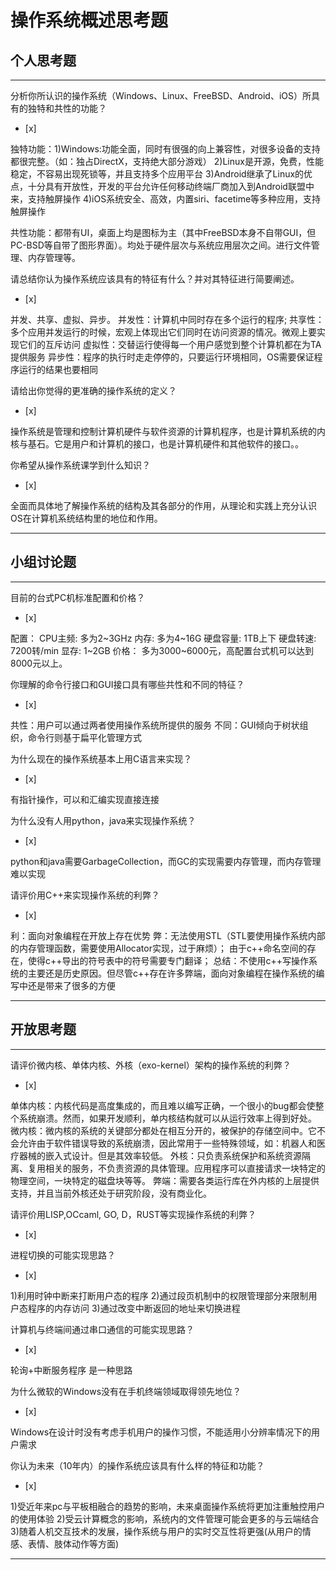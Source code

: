# 操作系统概述思考题

## 个人思考题

---

分析你所认识的操作系统（Windows、Linux、FreeBSD、Android、iOS）所具有的独特和共性的功能？
- [x]  


> 
  独特功能：1)Windows:功能全面，同时有很强的向上兼容性，对很多设备的支持都很完整。（如：独占DirectX，支持绝大部分游戏）
            2)Linux是开源，免费，性能稳定，不容易出现死锁等，并且支持多个应用平台
            3)Android继承了Linux的优点，十分具有开放性，开发的平台允许任何移动终端厂商加入到Android联盟中来，支持触屏操作
            4)iOS系统安全、高效，内置siri、facetime等多种应用，支持触屏操作
            
> 
  共性功能：都带有UI，桌面上均是图标为主（其中FreeBSD本身不自带GUI，但PC-BSD等自带了图形界面）。均处于硬件层次与系统应用层次之间。进行文件管理、内存管理等。


请总结你认为操作系统应该具有的特征有什么？并对其特征进行简要阐述。
- [x]  

>  
并发、共享、虚拟、异步。
并发性：计算机中同时存在多个运行的程序; 共享性：多个应用并发运行的时候，宏观上体现出它们同时在访问资源的情况。微观上要实现它们的互斥访问 虚拟性：交替运行使得每一个用户感觉到整个计算机都在为TA提供服务 异步性：程序的执行时走走停停的，只要运行环境相同，OS需要保证程序运行的结果也要相同

请给出你觉得的更准确的操作系统的定义？
- [x]  

> 
   操作系统是管理和控制计算机硬件与软件资源的计算机程序，也是计算机系统的内核与基石。它是用户和计算机的接口，也是计算机硬件和其他软件的接口。。

你希望从操作系统课学到什么知识？
- [x]  

> 
  全面而具体地了解操作系统的结构及其各部分的作用，从理论和实践上充分认识OS在计算机系统结构里的地位和作用。

---

## 小组讨论题

---

目前的台式PC机标准配置和价格？
- [x]  
>
配置：
   CPU主频: 多为2~3GHz
   内存: 多为4~16G
   硬盘容量: 1TB上下
   硬盘转速: 7200转/min
   显存: 1~2GB
 价格： 
   多为3000~6000元，高配置台式机可以达到8000元以上。


你理解的命令行接口和GUI接口具有哪些共性和不同的特征？
- [x]  

> 
  共性：用户可以通过两者使用操作系统所提供的服务
  不同：GUI倾向于树状组织，命令行则基于扁平化管理方式

为什么现在的操作系统基本上用C语言来实现？
- [x]  

>  
  有指针操作，可以和汇编实现直接连接

为什么没有人用python，java来实现操作系统？
- [x]  

> 
  python和java需要GarbageCollection，而GC的实现需要内存管理，而内存管理难以实现

请评价用C++来实现操作系统的利弊？
- [x]  

> 
  利：面向对象编程在开放上存在优势
  弊：无法使用STL（STL要使用操作系统内部的内存管理函数，需要使用Allocator实现，过于麻烦）； 由于c++命名空间的存在，使得c++导出的符号表中的符号需要专门翻译；
  总结：不使用c++写操作系统的主要还是历史原因。但尽管c++存在许多弊端，面向对象编程在操作系统的编写中还是带来了很多的方便


---

## 开放思考题

---

请评价微内核、单体内核、外核（exo-kernel）架构的操作系统的利弊？
- [x]  

>  
   单体内核：内核代码是高度集成的，而且难以编写正确，一个很小的bug都会使整个系统崩溃。然而，如果开发顺利，单内核结构就可以从运行效率上得到好处。
   微内核：微内核的系统的关键部分都处在相互分开的，被保护的存储空间中。它不会允许由于软件错误导致的系统崩溃，因此常用于一些特殊领域，如：机器人和医疗器械的嵌入式设计。但是其效率较低。
   外核：只负责系统保护和系统资源隔离、复用相关的服务，不负责资源的具体管理。应用程序可以直接请求一块特定的物理空间，一块特定的磁盘块等等。 弊端：需要各类运行库在外内核的上层提供支持，并且当前外核还处于研究阶段，没有商业化。

请评价用LISP,OCcaml, GO, D，RUST等实现操作系统的利弊？
- [x]  

>  

进程切换的可能实现思路？
- [x]  

> 
   1)利用时钟中断来打断用户态的程序
   2)通过段页机制中的权限管理部分来限制用户态程序的内存访问
   3)通过改变中断返回的地址来切换进程

计算机与终端间通过串口通信的可能实现思路？
- [x]  

>  
   轮询+中断服务程序 是一种思路

为什么微软的Windows没有在手机终端领域取得领先地位？
- [x]  

>  
   Windows在设计时没有考虑手机用户的操作习惯，不能适用小分辨率情况下的用户需求

你认为未来（10年内）的操作系统应该具有什么样的特征和功能？
- [x]  

>  
   1)受近年来pc与平板相融合的趋势的影响，未来桌面操作系统将更加注重触控用户的使用体验
   2)受云计算概念的影响，系统内的文件管理可能会更多的与云端结合
   3)随着人机交互技术的发展，操作系统与用户的实时交互性将更强(从用户的情感、表情、肢体动作等方面)
   
---
